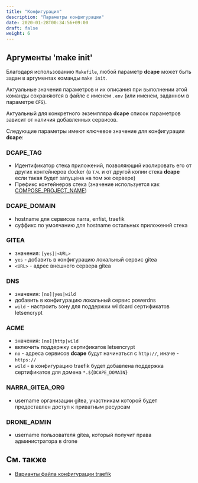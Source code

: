 ```yaml
---
title: "Конфигурация"
description: "Параметры конфигурации"
date: 2020-01-28T00:34:56+09:00
draft: false
weight: 6
---
```


## Аргументы 'make init'

Благодаря использованию `Makefile`, любой параметр **dcape** может быть задан в аргументах команды `make init`.

Актуальные значения параметров и их описания при выполнении этой команды сохраняются в файле с именем `.env` (или именем, заданном в параметре `CFG`).

Актуальный для конкретного экземпляра **dcape** список параметров зависит от наличия добавленных сервисов.

Следующие параметры имеют ключевое значение для конфигурации **dcape**:

### DCAPE_TAG

* Идентификатор стека приложений, позволяющий изолировать его от других контейнеров docker (в т.ч. и от другой копии стека **dcape** если такая будет запущена на том же сервере)
* Префикс контейнеров стека (значение используется как [COMPOSE_PROJECT_NAME](https://docs.docker.com/compose/reference/envvars/#compose_project_name))

### DCAPE_DOMAIN

* hostname для сервисов narra, enfist, traefik
* суффикс по умолчанию для hostname остальных приложений стека

### GITEA

* значения: `[yes]|<URL>`
* `yes` - добавить в конфигурацию локальный сервис gitea
* `<URL>` - адрес внешнего сервера gitea

### DNS

* значения: `[no]|yes|wild`
* добавить в конфигурацию локальный сервис powerdns
* `wild` - настроить зону для поддержки wildcard сертификатов letsencrypt

### ACME

* значения: `[no]|http|wild`
* включить поддержку сертификатов letsencrypt
* `no` - адреса сервисов **dcape** будут начинаться с `http://`, иначе - `https://`
* `wild` - в конфигурацию traefik будет добавлена поддержка сертификатов для домена `*.${DCAPE_DOMAIN}`

### NARRA_GITEA_ORG

* username организации gitea, участникам которой будет предоставлен доступ к приватным ресурсам

### DRONE_ADMIN

* username пользователя gitea, который получит права администратора в drone

## См. также

* [Варианты файла конфигурации traefik](/dcape/coreapps/traefik/#configs)
